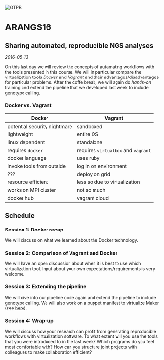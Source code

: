 ![GTPB](http://gtpb.igc.gulbenkian.pt/bicourses/images/GTPB2015logo.png "GTPB")

ARANGS16
========
Sharing automated, reproducible NGS analyses
--------------------------------------------
*2016-05-13*

On this last day we will review the concepts of autamating workflows with the
tools presented in this course. We will in particular compare the virtualization 
tools _Docker_ and _Vagrant_ and their advantages/disadvantages for particular problems.
After the coffe break, we will again do _hands-on_ training and extend the pipeline that we 
developed last week to include genotype calling.

### Docker vs. Vagrant

Docker  | Vagrant
--- | ---
potential security nightmare | sandboxed
lightweight | entire OS
linux dependent | standalone
requires `docker` | requires `virtualbox` and `vagrant`
docker language | uses ruby
invoke tools from outside | log in on environment
??? | deploy on grid
resource efficient  | less so due to virtualization
works on MPI cluster  | not so much
docker hub  | vagrant cloud

Schedule
--------

### Session 1: Docker recap
We will discuss on what we learned about the Docker technology.

### Session 2: Comparison of Vagrant and Docker
We will have an open discussion about when it is best to use which virtualization tool.
Input about your own expectations/requirements is very welcome.

### Session 3: Extending the pipeline
We will dive into our pipeline code again and extend the pipeline to include genotype calling. 
We will also work on a puppet manifest to virtualize Maker (see [here](https://github.com/rvosa/arangs2016/issues/10)).

### Session 4: Wrap-up
We will discuss how your research can profit from generating reproducible workflows
with virtualization software. To what extent will you use the tools that
you were introduced to in the last week? Which programs do you feel most comfortable
with? How can you structure joint projects with colleagues to make collaboration efficient?
